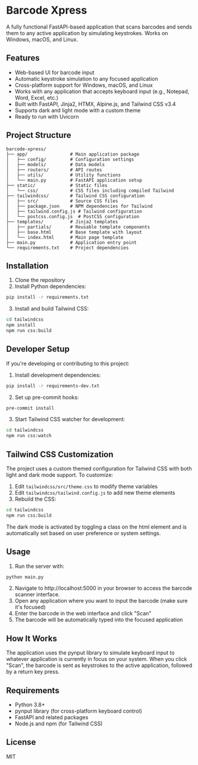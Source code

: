 # Barcode Xpress

A fully functional FastAPI-based application that scans barcodes and sends them to any active application by simulating keystrokes. Works on Windows, macOS, and Linux.

## Features

- Web-based UI for barcode input
- Automatic keystroke simulation to any focused application
- Cross-platform support for Windows, macOS, and Linux
- Works with any application that accepts keyboard input (e.g., Notepad, Word, Excel, etc.)
- Built with FastAPI, Jinja2, HTMX, Alpine.js, and Tailwind CSS v3.4
- Supports dark and light mode with a custom theme
- Ready to run with Uvicorn

## Project Structure

```
barcode-xpress/
├── app/                # Main application package
│   ├── config/         # Configuration settings
│   ├── models/         # Data models
│   ├── routers/        # API routes
│   ├── utils/          # Utility functions
│   └── main.py         # FastAPI application setup
├── static/             # Static files
│   └── css/            # CSS files including compiled Tailwind
├── tailwindcss/        # Tailwind CSS configuration
│   ├── src/            # Source CSS files
│   ├── package.json    # NPM dependencies for Tailwind
│   ├── tailwind.config.js # Tailwind configuration
│   └── postcss.config.js  # PostCSS configuration
├── templates/          # Jinja2 templates
│   ├── partials/       # Reusable template components
│   ├── base.html       # Base template with layout
│   └── index.html      # Main page template
├── main.py             # Application entry point
└── requirements.txt    # Project dependencies
```

## Installation

1. Clone the repository
2. Install Python dependencies:

```bash
pip install -r requirements.txt
```

3. Install and build Tailwind CSS:

```bash
cd tailwindcss
npm install
npm run css:build
```

## Developer Setup

If you're developing or contributing to this project:

1. Install development dependencies:

```bash
pip install -r requirements-dev.txt
```

2. Set up pre-commit hooks:

```bash
pre-commit install
```

3. Start Tailwind CSS watcher for development:

```bash
cd tailwindcss
npm run css:watch
```

## Tailwind CSS Customization

The project uses a custom themed configuration for Tailwind CSS with both light and dark mode support. To customize:

1. Edit `tailwindcss/src/theme.css` to modify theme variables
2. Edit `tailwindcss/tailwind.config.js` to add new theme elements
3. Rebuild the CSS:

```bash
cd tailwindcss
npm run css:build
```

The dark mode is activated by toggling a class on the html element and is automatically set based on user preference or system settings.

## Usage

1. Run the server with:

```bash
python main.py
```

2. Navigate to http://localhost:5000 in your browser to access the barcode scanner interface.
3. Open any application where you want to input the barcode (make sure it's focused)
4. Enter the barcode in the web interface and click "Scan"
5. The barcode will be automatically typed into the focused application

## How It Works

The application uses the pynput library to simulate keyboard input to whatever application is currently in focus on your system. When you click "Scan", the barcode is sent as keystrokes to the active application, followed by a return key press.

## Requirements

- Python 3.8+
- pynput library (for cross-platform keyboard control)
- FastAPI and related packages
- Node.js and npm (for Tailwind CSS)

## License

MIT
